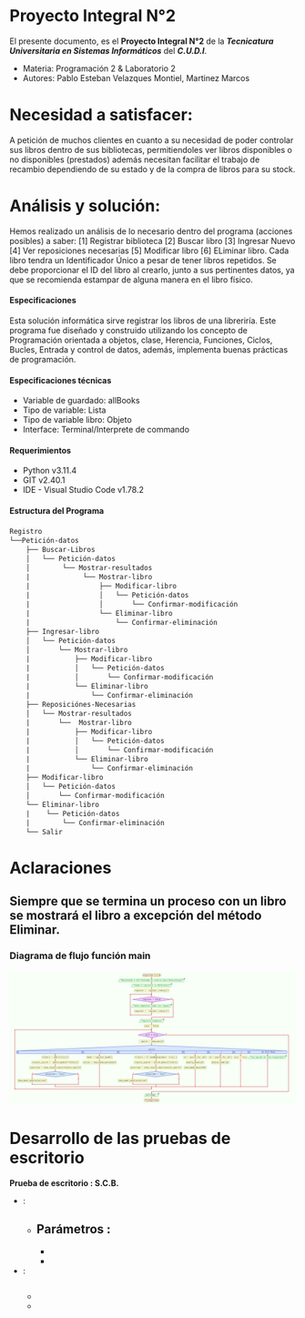 # Proyecto Integral N°2
El presente documento, es el **Proyecto Integral N°2** de la ***Tecnicatura Universitaria en Sistemas Informáticos*** del ***C.U.D.I***. 
- Materia: Programación 2 & Laboratorio 2
- Autores: Pablo Esteban Velazques Montiel, Martinez Marcos

# Necesidad a satisfacer:
A petición de muchos clientes en cuanto a su necesidad de poder controlar sus libros dentro de sus bibliotecas, permitiendoles ver libros disponibles o no disponibles (prestados) además necesitan facilitar el trabajo de recambio dependiendo de su estado y de la compra de libros para su stock. 

# Análisis y solución:
Hemos realizado un análisis de lo necesario dentro del programa (acciones posibles) a saber:
[1] Registrar biblioteca [2] Buscar libro [3] Ingresar Nuevo [4] Ver reposiciones necesarias [5] Modificar libro [6] ELiminar libro. Cada libro tendra un Identificador Único a pesar de tener libros repetidos. Se debe proporcionar el ID del libro al crearlo, junto a sus pertinentes datos, ya que se recomienda estampar de alguna manera en el libro físico.

#### Especificaciones
Esta solución informática sirve registrar los libros de una libreriría. Este programa fue diseñado y construido utilizando los concepto de Programación orientada a objetos, clase, Herencia, Funciones, Ciclos, Bucles, Entrada y control de datos, además, implementa buenas prácticas de programación.

#### Especificaciones técnicas
- Variable de guardado: allBooks
- Tipo de variable: Lista
- Tipo de variable libro: Objeto
- Interface: Terminal/Interprete de commando

#### Requerimientos
- Python v3.11.4
- GIT v2.40.1
- IDE - Visual Studio Code v1.78.2

#### Estructura del Programa
``` 
Registro
└──Petición-datos
    ├── Buscar-Libros
    │   └── Petición-datos
    │        └── Mostrar-resultados
    |             └── Mostrar-libro
    |                 ├── Modificar-libro
    |                 │   └── Petición-datos
    |                 │       └── Confirmar-modificación
    |                 └── Eliminar-libro
    |                     └── Confirmar-eliminación
    ├── Ingresar-libro
    │   └── Petición-datos
    │       └── Mostrar-libro
    |           ├── Modificar-libro
    |           │   └── Petición-datos
    |           │       └── Confirmar-modificación
    |           └── Eliminar-libro
    |               └── Confirmar-eliminación
    ├── Reposiciónes-Necesarias
    │   └── Mostrar-resultados
    |       └──  Mostrar-libro
    |           ├── Modificar-libro
    |           │   └── Petición-datos
    |           │       └── Confirmar-modificación
    |           └── Eliminar-libro
    |               └── Confirmar-eliminación
    ├── Modificar-libro
    │   └── Petición-datos
    │       └── Confirmar-modificación
    └── Eliminar-libro
    |    └── Petición-datos
    |        └── Confirmar-eliminación
    └── Salir
```

# Aclaraciones
Siempre que se termina un proceso con un libro se mostrará el libro a excepción del método Eliminar.   
---
### Diagrama de flujo función main

![Diagrama de flujo](./public/image.png)

# Desarrollo de las pruebas de escritorio

**Prueba de escritorio : S.C.B.**
- :
  - Parámetros :
    - 
    - 
    - 
- :
    ``` 
    ```
  - 
  - 